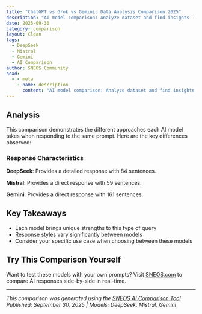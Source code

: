 ```yaml
---
title: "ChatGPT vs Grok vs Gemini: Data Analysis Comparison 2025"
description: "AI model comparison: Analyze dataset and find insights - which AI discovers patterns best?..."
date: 2025-09-30
category: comparison
layout: Clean
tags:
  - DeepSeek
  - Mistral
  - Gemini
  - AI Comparison
author: SNEOS Community
head:
  - - meta
    - name: description
      content: "AI model comparison: Analyze dataset and find insights - which AI discovers patterns best?..."
---
```


<ChatComparison
  title="ChatGPT vs Grok vs Gemini: Data Analysis Comparison 2025"
  prompt="Analyze dataset and find insights - which AI discovers patterns best?"
  :responses='{
    "DeepSeek": "Of course. This is a fascinating question that gets to the heart of modern data science. The \u0022best\u0022 AI for discovering patterns isn\u0027t a single tool; it\u0027s a toolbox where you select the right tool for the job.\n\nLet\u0027s break this down into a structured analysis. I\u0027ll first outline a general framework for analyzing any dataset, and then apply it to the core question of which AI/ML techniques excel at finding different types of patterns.\n\n### A Framework for Dataset Analysis \u0026 Insight Discovery\n\nBefore any AI model is chosen, a human must guide the process. Here is the workflow:\n\n1.  **Define the Objective:** What is the business or research question? (e.g., \u0022Increase customer retention,\u0022 \u0022Predict machine failure,\u0022 \u0022Identify fraudulent transactions\u0022).\n2.  **Data Understanding \u0026 Preparation:**\n    *   **Load \u0026 Explore:** Use descriptive statistics (\u0060df.describe()\u0060, \u0060df.info()\u0060 in Python) to understand the shape, size, and basic properties of the data.\n    *   **Handle Missing Values \u0026 Outliers:** Decide on strategies (imputation, removal).\n    *   **Perform EDA (Exploratory Data Analysis):** This is a critical, often human-led, step to find *initial* patterns using visualizations (histograms, scatter plots, correlation matrices).\n3.  **Feature Engineering:** Create new features from existing ones to help the AI models find more complex patterns (e.g., creating \u0022age from date of birth\u0022).\n4.  **Model Selection \u0026 Training:** This is where we choose the \u0022AI\u0022 based on the patterns we suspect exist. **This is the core of your question.**\n5.  **Evaluation \u0026 Interpretation:** Use metrics (accuracy, precision, F1-score, RMSE) to evaluate performance. The most *actionable* insights often come from interpreting *why* a model made a certain decision.\n\n---\n\n### Which \u0022AI\u0022 Discovers Which Patterns Best?\n\nHere is a breakdown of popular AI/ML techniques and the specific types of patterns they are best suited to discover.\n\n#### 1. For Clear, Linear Relationships \u0026 Variable Importance\n\n*   **Best AI:** **Linear \u0026 Logistic Regression**\n*   **Patterns it Finds Best:**\n    *   **The \u0022How Much\u0022 Pattern:** How does a unit change in variable X affect variable Y? (e.g., \u0022For every $1,000 spent on marketing, sales increase by 50 units.\u0022).\n    *   **The \u0022Which Factor Matters Most\u0022 Pattern:** It provides coefficients that rank the importance of each input feature.\n*   **Insight Example:** \u0022Our analysis shows that \u0060Customer Support Calls\u0060 has a strong *negative* coefficient on \u0060Churn Probability\u0060, meaning improving support is crucial for retention.\u0022\n\n#### 2. For Complex, Non-Linear \u0026 Interaction Patterns\n\n*   **Best AI:** **Tree-Based Models (Random Forest, Gradient Boosting Machines like XGBoost)**\n*   **Patterns it Finds Best:**\n    *   **Hierarchical Decision Patterns:** A series of \u0022if-then-else\u0022 rules (e.g., \u0022IF \u0060Age\u0060 \u003C 30 AND \u0060Num_Products\u0060 = 1 THEN high churn risk\u0022).\n    *   **Feature Interactions:** They excel at finding how combinations of features affect the outcome, which linear models miss.\n    *   **Robustness to Irrelevant Features:** They are good at ignoring variables that don\u0027t contribute to the pattern.\n*   **Insight Example:** \u0022The XGBoost model revealed that the combination of \u0060High Credit Utilization\u0060 and \u0060Recent Credit Inquiries\u0060 is a much stronger predictor of default than either factor alone.\u0022\n\n#### 3. For Finding \u0022Natural\u0022 Groupings (Unlabeled Data)\n\n*   **Best AI:** **Clustering Algorithms (K-Means, DBSCAN, Hierarchical)**\n*   **Patterns it Finds Best:**\n    *   **Customer Segmentation:** Grouping customers based on purchasing behavior, demographics, etc., without pre-defined labels.\n    *   **Anomaly Detection:** DBSCAN is particularly good at finding outliers that don\u0027t belong to any group.\n*   **Insight Example:** \u0022K-Means clustering identified 5 distinct customer segments: \u0027Budget Shoppers,\u0027 \u0027Premium Loyalists,\u0027 \u0027Occasional Big Spenders,\u0027 etc. We can now create targeted marketing campaigns for each.\u0022\n\n#### 4. For Sequential \u0026 Time-Based Patterns\n\n*   **Best AI:** **Time Series Models (ARIMA, Prophet) and RNNs (LSTMs)**\n*   **Patterns it Finds Best:**\n    *   **Trends \u0026 Seasonality:** Identifying long-term growth/decline and recurring patterns (e.g., weekly, yearly cycles).\n    *   **Forecasting:** Predicting future values based on past patterns.\n*   **Insight Example:** \u0022The LSTM model accurately forecasts daily energy demand, capturing the weekly pattern (lower on weekends) and the daily peak in the evening, allowing for optimized grid management.\u0022\n\n#### 5. For High-Dimensional, \u0022Deep\u0022 Patterns (Images, Text, Sound)\n\n*   **Best AI:** **Deep Learning (Convolutional Neural Networks, Transformers)**\n*   **Patterns it Finds Best:**\n    *   **Image Recognition:** Finding edges, shapes, and objects in pixels.\n    *   **Natural Language Processing (NLP):** Understanding sentiment, topic modeling, and language translation by finding patterns in word sequences.\n*   **Insight Example (NLP):** \u0022Using a Transformer model for sentiment analysis on customer reviews, we discovered that mentions of \u0027battery life\u0027 are overwhelmingly negative, pinpointing a critical product issue.\u0022\n\n#### 6. For Association \u0026 \u0022Market Basket\u0022 Patterns\n\n*   **Best AI:** **Association Rule Learning (Apriori Algorithm)**\n*   **Patterns it Finds Best:**\n    *   **\u0022People who bought X also bought Y\u0022:** Ideal for recommendation engines and understanding product affinities.\n*   **Insight Example:** \u0022The Apriori algorithm found a strong association between buying \u0060grills\u0060 and \u0060specific charcoal brands\u0060 in the same transaction, suggesting a targeted cross-promotion.\u0022\n\n---\n\n### Summary Table: Your AI Pattern-Finding Toolkit\n\n| AI / ML Technique          | Primary Strength (Pattern Type)                               | Best For Data Type                      | Example Insight                                                    |\n| -------------------------- | ------------------------------------------------------------- | --------------------------------------- | ------------------------------------------------------------------ |\n| **Linear/Logistic Regression** | Linear relationships, variable importance                     | Tabular, Numerical \u0026 Categorical        | \u0022Price is the most significant driver of sales volume.\u0022            |\n| **Random Forest / XGBoost**    | Complex non-linear relationships, interaction effects         | Tabular, Mixed Types                    | \u0022Young users with high app engagement are the most likely to subscribe.\u0022 |\n| **K-Means Clustering**     | Finding natural groupings (segments)                          | Tabular, Numerical                      | \u0022We have three core customer personas.\u0022                            |\n| **DBSCAN**                 | Finding outliers and clusters of arbitrary shape              | Tabular, Spatial                        | \u0022These 15 transactions are clear outliers from all normal activity.\u0022 |\n| **LSTM (Deep Learning)**   | Time-based sequences, long-term dependencies                  | Time Series, Text, Sequences            | \u0022Based on the last 60 days of sales, we predict a Q4 surge.\u0022       |\n| **CNN (Deep Learning)**    | Spatial patterns in grid-like data                            | Images, Video                           | \u0022The MRI scan shows a pattern consistent with a benign tumor.\u0022     |\n| **Apriori Algorithm**      | Association rules (\u0022if-then\u0022)                                 | Transactional Data                      | \u0022Customers who buy pasta are 70% likely to also buy tomato sauce.\u0022 |\n\n### Conclusion: There is No Single \u0022Best\u0022 AI\n\nThe most powerful insights often come from a **layered approach**:\n\n1.  Start with **human-led EDA** to form hypotheses.\n2.  Use a **simple model (like Linear Regression)** to establish a baseline and understand clear relationships.\n3.  Apply a **powerful, complex model (like XGBoost)** to capture non-linear patterns and interactions you might have missed.\n4.  Use **clustering** to see if there are hidden segments within your data.\n5.  **Interpret the results** of the best-performing model to translate the \u0022black box\u0022 patterns into actionable business insights.\n\n**The best pattern-discovery AI is the one that is most aligned with your specific data structure and business question.** The true \u0022AI\u0022 is the data scientist who knows which tool to pick from the toolbox.\n\n***To give you a more specific and powerful analysis, please provide a sample of your dataset.*** I can then demonstrate this framework in action.",
    "Mistral": "Analyzing datasets and discovering patterns is a task that can be effectively handled by various AI techniques and models. The choice of which AI method to use depends on the nature of the dataset, the specific goals of the analysis, and the types of patterns you are looking to uncover. Here are some key AI techniques and models that are commonly used for pattern discovery:\n\n### 1. **Machine Learning Algorithms**\n   - **Supervised Learning:**\n     - **Regression:** For predicting continuous outcomes.\n     - **Classification:** For categorizing data into predefined classes.\n   - **Unsupervised Learning:**\n     - **Clustering:** For grouping similar data points (e.g., K-means, DBSCAN).\n     - **Dimensionality Reduction:** For reducing the number of random variables under consideration (e.g., PCA, t-SNE).\n   - **Semi-Supervised Learning:**\n     - Combines a small amount of labeled data with a large amount of unlabeled data.\n\n### 2. **Deep Learning Models**\n   - **Convolutional Neural Networks (CNNs):**\n     - Effective for image data and spatial hierarchies.\n   - **Recurrent Neural Networks (RNNs):**\n     - Useful for sequential data like time series or text.\n   - **Autoencoders:**\n     - For learning efficient codings of input data, often used for dimensionality reduction or anomaly detection.\n   - **Generative Adversarial Networks (GANs):**\n     - For generating new data instances that resemble the training data.\n\n### 3. **Natural Language Processing (NLP)**\n   - **Text Classification:**\n     - For categorizing text into predefined classes.\n   - **Sentiment Analysis:**\n     - For determining the emotional tone behind words.\n   - **Topic Modeling:**\n     - For identifying the abstract \u0022topics\u0022 that occur in a collection of documents (e.g., LDA).\n\n### 4. **Reinforcement Learning**\n   - Useful for decision-making processes and learning from interactions with an environment.\n\n### 5. **Statistical Methods**\n   - **Hypothesis Testing:**\n     - For making inferences about population parameters.\n   - **Correlation Analysis:**\n     - For understanding relationships between variables.\n\n### 6. **Time Series Analysis**\n   - **ARIMA:**\n     - For forecasting time series data.\n   - **LSTM (Long Short-Term Memory):**\n     - A type of RNN effective for time series data.\n\n### 7. **Anomaly Detection**\n   - **Isolation Forest:**\n     - For identifying anomalies in data.\n   - **One-Class SVM:**\n     - For detecting outliers in high-dimensional spaces.\n\n### 8. **Graph-Based Methods**\n   - **Graph Neural Networks (GNNs):**\n     - For analyzing data represented as graphs.\n   - **Community Detection:**\n     - For identifying clusters or communities within a graph.\n\n### Choosing the Right AI Method\n\n1. **Nature of the Data:**\n   - **Structured Data:** Machine learning algorithms like regression, classification, and clustering.\n   - **Unstructured Data:** NLP techniques for text data, CNNs for image data.\n   - **Time Series Data:** ARIMA, LSTM.\n   - **Graph Data:** GNNs, community detection.\n\n2. **Specific Goals:**\n   - **Prediction:** Supervised learning models.\n   - **Pattern Discovery:** Unsupervised learning models.\n   - **Anomaly Detection:** Isolation Forest, One-Class SVM.\n\n3. **Complexity and Size of Data:**\n   - **Small Datasets:** Traditional machine learning algorithms.\n   - **Large Datasets:** Deep learning models.\n\n### Tools and Frameworks\n\n- **Python Libraries:**\n  - **Scikit-Learn:** For traditional machine learning.\n  - **TensorFlow/Keras:** For deep learning.\n  - **PyTorch:** For deep learning.\n  - **NLTK/Spacy:** For NLP.\n  - **Pandas/NumPy:** For data manipulation and analysis.\n\n- **Platforms:**\n  - **Jupyter Notebooks:** For interactive data analysis.\n  - **Google Colab:** For cloud-based data analysis.\n\n### Conclusion\n\nThe best AI method for discovering patterns in a dataset depends on the specific characteristics of the data and the goals of the analysis. Often, a combination of methods and models is used to gain comprehensive insights. It\u0027s also beneficial to use visualization tools to interpret the results and communicate findings effectively.",
    "Gemini": "Okay, let\u0027s break down how to analyze a dataset, find insights, and compare different AI models for discovering patterns.  This is a broad topic, so I\u0027ll provide a framework and then delve into specific AI techniques and considerations.\n\n**I.  Framework for Dataset Analysis and Insight Discovery**\n\n1.  **Define the Goal:**  What are you trying to learn from the data?  Examples:\n    *   **Prediction:**  Predicting customer churn, sales forecasts, disease diagnosis.\n    *   **Classification:**  Categorizing emails as spam or not spam, identifying customer segments.\n    *   **Anomaly Detection:**  Finding fraudulent transactions, identifying unusual network activity.\n    *   **Understanding Relationships:**  Discovering which factors influence customer satisfaction, identifying correlations between gene expression and disease.\n    *   **Recommendation:**  Suggesting products to users, recommending relevant articles.\n    *   **Clustering:** Grouping similar users, items or data points together.\n\n2.  **Data Understanding \u0026 Preparation:**\n\n    *   **Data Collection:** Ensure you have the data in a usable format (CSV, database, JSON, etc.).\n    *   **Data Exploration (EDA - Exploratory Data Analysis):**\n        *   **Summary Statistics:** Calculate mean, median, standard deviation, min, max, quantiles for numerical features.\n        *   **Data Visualization:** Create histograms, scatter plots, box plots, heatmaps to understand distributions, relationships, and outliers.\n        *   **Missing Values:** Identify and handle missing data (imputation, removal).\n        *   **Data Types:** Verify data types are correct (numeric, categorical, date/time).\n        *   **Outlier Detection:** Identify and handle outliers (removal, transformation).\n        *   **Feature Engineering:** Create new features from existing ones that might be more informative (e.g., create \u0022age\u0022 from \u0022date of birth\u0022).\n\n    *   **Data Cleaning:**\n        *   Remove duplicates.\n        *   Correct inconsistencies.\n        *   Handle invalid values.\n\n    *   **Data Transformation:**\n        *   **Scaling/Normalization:**  Scale numerical features to a common range (e.g., 0-1 or standard scaling) to prevent features with larger values from dominating models.\n        *   **Encoding Categorical Variables:** Convert categorical features (e.g., \u0022color\u0022) into numerical representations (e.g., one-hot encoding or label encoding).\n        *   **Dimensionality Reduction:** Reduce the number of features (e.g., using PCA or feature selection) to simplify the model and prevent overfitting.\n\n3.  **Model Selection:**  Choose the appropriate AI/ML model(s) based on the goal, data type, and expected complexity of the patterns.  This is where the specific AI techniques come into play (see Section II).\n\n4.  **Model Training:** Train the chosen model(s) on the prepared data.  This often involves splitting the data into training, validation, and testing sets.\n\n5.  **Model Evaluation:** Evaluate the performance of the model(s) using appropriate metrics (see Section III).\n\n6.  **Interpretation \u0026 Insight Discovery:**\n    *   **Feature Importance:** Identify which features are most influential in the model\u0027s predictions.\n    *   **Rule Extraction:**  For some models (e.g., decision trees), you can extract explicit rules that explain the relationships in the data.\n    *   **Visualization:**  Visualize the model\u0027s predictions and how they relate to the input features.\n    *   **Domain Expertise:** Combine the model\u0027s findings with your knowledge of the domain to derive meaningful insights.\n\n7.  **Deployment \u0026 Monitoring:**  If the model is intended for real-world use, deploy it and monitor its performance over time.  Retrain the model periodically as new data becomes available.\n\n**II.  AI Techniques for Pattern Discovery (and their Strengths/Weaknesses)**\n\nHere\u0027s a breakdown of common AI/ML models and their suitability for different pattern discovery tasks:\n\n*   **Regression Models (Linear Regression, Logistic Regression, Polynomial Regression):**\n\n    *   **Use Cases:**  Predicting continuous values (e.g., sales, temperature) or binary outcomes (e.g., churn, conversion).\n    *   **Strengths:**  Simple to understand and implement, computationally efficient, can provide insights into the relationships between features and the target variable.\n    *   **Weaknesses:**  May not capture complex non-linear relationships, sensitive to outliers, can be affected by multicollinearity (correlation between features).\n    *   **Pattern Discovery:** Identifies linear (or linearized) relationships and the strength of each feature\u0027s influence on the target variable.  Logistic Regression reveals probabilities.\n\n*   **Decision Trees and Random Forests:**\n\n    *   **Use Cases:** Classification and regression tasks.\n    *   **Strengths:**  Easy to interpret (especially decision trees), can handle both numerical and categorical data, robust to outliers, can capture non-linear relationships.\n    *   **Weaknesses:**  Decision trees can overfit the data, random forests can be computationally expensive.\n    *   **Pattern Discovery:**  Decision trees explicitly define rules based on feature values that lead to different outcomes. Feature importance can be calculated. Random Forests provide a more robust and generalizable measure of feature importance.\n\n*   **Support Vector Machines (SVMs):**\n\n    *   **Use Cases:**  Classification and regression tasks, especially effective in high-dimensional spaces.\n    *   **Strengths:**  Effective in high-dimensional spaces, can capture non-linear relationships using kernel functions, robust to outliers.\n    *   **Weaknesses:**  Can be computationally expensive, difficult to interpret.\n    *   **Pattern Discovery:** SVMs find optimal boundaries between classes.  While less directly interpretable than decision trees, feature importance can be estimated.\n\n*   **Neural Networks (Deep Learning):**\n\n    *   **Use Cases:**  Image recognition, natural language processing, speech recognition, time series analysis, complex prediction tasks.\n    *   **Strengths:**  Can learn highly complex patterns, achieve state-of-the-art performance in many tasks.\n    *   **Weaknesses:**  Require large amounts of data, computationally expensive, difficult to interpret (black box).\n    *   **Pattern Discovery:**  Neural networks learn complex hierarchical representations of the data.  While understanding the exact patterns learned can be challenging, techniques like attention mechanisms and layer-wise relevance propagation (LRP) can provide some insight.\n\n*   **Clustering Algorithms (K-Means, Hierarchical Clustering, DBSCAN):**\n\n    *   **Use Cases:**  Customer segmentation, anomaly detection, image segmentation.\n    *   **Strengths:**  Unsupervised learning (no target variable required), can identify groups of similar data points.\n    *   **Weaknesses:**  K-Means requires specifying the number of clusters, sensitive to outliers, DBSCAN can be sensitive to parameter selection.\n    *   **Pattern Discovery:**  Identifies groups of data points that are similar based on their feature values.  Analysis of the cluster characteristics reveals patterns within each group.\n\n*   **Association Rule Mining (Apriori, Eclat):**\n\n    *   **Use Cases:**  Market basket analysis, recommendation systems.\n    *   **Strengths:**  Identifies associations between items or events.\n    *   **Weaknesses:**  Can generate a large number of rules, requires careful filtering.\n    *   **Pattern Discovery:**  Finds relationships like \u0022customers who buy X also tend to buy Y.\u0022\n\n*   **Bayesian Networks:**\n\n    *   **Use Cases:**  Risk analysis, medical diagnosis, causal inference.\n    *   **Strengths:**  Represents probabilistic relationships between variables, can handle uncertainty.\n    *   **Weaknesses:**  Can be computationally expensive, requires careful selection of the network structure.\n    *   **Pattern Discovery:**  Represents dependencies between variables as a directed graph, allowing for reasoning about cause and effect.\n\n*   **Time Series Analysis (ARIMA, Prophet, LSTM):**\n\n    *   **Use Cases:** Forecasting future values based on past data (stock prices, weather patterns, sales figures).\n    *   **Strengths:**  Specifically designed for time-dependent data, can capture trends, seasonality, and cycles.\n    *   **Weaknesses:**  Can be complex to implement and tune, require sufficient historical data.\n    *   **Pattern Discovery:**  Identifies trends, seasonality, and other patterns in time series data, allowing for accurate forecasting.\n\n**III. Model Evaluation Metrics**\n\nThe right metrics to use depend on the type of problem you\u0027re solving:\n\n*   **Regression:**\n    *   Mean Squared Error (MSE)\n    *   Root Mean Squared Error (RMSE)\n    *   Mean Absolute Error (MAE)\n    *   R-squared\n\n*   **Classification:**\n    *   Accuracy\n    *   Precision\n    *   Recall\n    *   F1-score\n    *   AUC-ROC (Area Under the Receiver Operating Characteristic curve)\n\n*   **Clustering:**\n    *   Silhouette Score\n    *   Davies-Bouldin Index\n    *   Calinski-Harabasz Index\n\n*   **Time Series:**\n    *   Mean Absolute Percentage Error (MAPE)\n    *   Root Mean Squared Error (RMSE)\n\n**IV. Choosing the \u0022Best\u0022 AI Model**\n\nThere\u0027s no single \u0022best\u0022 AI model. The ideal choice depends on:\n\n*   **The nature of the data:**  Is it numerical, categorical, time-series, image data, text data?\n*   **The goal of the analysis:**  Prediction, classification, clustering, anomaly detection, etc.\n*   **The complexity of the relationships in the data:**  Are the relationships linear or non-linear?\n*   **The interpretability requirements:**  Do you need to understand *why* the model is making its predictions?\n*   **The available computational resources:**  Some models are more computationally expensive than others.\n*   **The amount of available data:**  Deep learning models require a large amount of data to train effectively.\n\n**General Guidelines:**\n\n*   **Start Simple:** Begin with simpler models like linear regression, logistic regression, or decision trees. If these models perform well, there\u0027s no need to use a more complex model.\n*   **Experiment:** Try multiple models and compare their performance using appropriate evaluation metrics.\n*   **Consider Ensembles:** Ensemble methods (e.g., random forests, gradient boosting) often outperform single models.\n*   **Regularization:** Use regularization techniques (e.g., L1 or L2 regularization) to prevent overfitting.\n*   **Cross-Validation:** Use cross-validation to estimate the generalization performance of the model.\n*   **Feature Selection/Engineering:**  Spend time on feature engineering, as this can significantly improve model performance.\n*   **Domain Knowledge:**  Incorporate domain knowledge into the model selection and interpretation process.\n\n**V.  Example Scenarios**\n\n*   **Customer Churn Prediction:**  You have data on customer demographics, usage patterns, and billing information.\n    *   **Possible Models:** Logistic Regression, Random Forest, Gradient Boosting Machines (e.g., XGBoost, LightGBM)\n    *   **Insights:**  Identify the factors that are most strongly associated with churn (e.g., contract length, customer service interactions).\n\n*   **Fraud Detection:**  You have data on credit card transactions.\n    *   **Possible Models:**  Anomaly detection techniques (e.g., Isolation Forest, One-Class SVM), classification models (e.g., Random Forest, Gradient Boosting), neural networks.\n    *   **Insights:**  Identify unusual transaction patterns that are indicative of fraud.\n\n*   **Product Recommendation:**  You have data on customer purchase history and product attributes.\n    *   **Possible Models:**  Collaborative filtering (e.g., matrix factorization), content-based filtering, association rule mining, deep learning.\n    *   **Insights:**  Recommend products that are likely to be of interest to the customer based on their past purchases or the similarity of products.\n\n**VI. Tools and Libraries**\n\n*   **Python:**\n    *   **Scikit-learn:**  A comprehensive library for machine learning algorithms.\n    *   **Pandas:**  For data manipulation and analysis.\n    *   **NumPy:**  For numerical computing.\n    *   **Matplotlib/Seaborn:**  For data visualization.\n    *   **TensorFlow/Keras/PyTorch:**  For deep learning.\n    *   **Statsmodels:** For statistical modeling.\n*   **R:**\n    *   **caret:**  A comprehensive package for machine learning.\n    *   **tidyverse:**  A collection of packages for data manipulation and visualization.\n\n**VII. How to Compare Models**\n\n1.  **Establish a Baseline:**  Start with a simple model as a baseline.\n2.  **Use Appropriate Evaluation Metrics:** Select metrics that are relevant to the problem.\n3.  **Cross-Validation:**  Use cross-validation to get a robust estimate of model performance.\n4.  **Statistical Significance Tests:**  Use statistical significance tests (e.g., t-tests, ANOVA) to determine whether the difference in performance between two models is statistically significant.\n5.  **Consider Interpretability:**  If interpretability is important, choose a model that is easier to understand.\n\n**In summary, finding patterns in data is an iterative process that involves understanding the data, selecting appropriate models, evaluating their performance, and interpreting the results. There\u0027s no one-size-fits-all solution, so it\u0027s important to experiment with different models and techniques to find the best approach for a given problem.**\n"
  }'
  published-date="12:26"
/>

## Analysis

This comparison demonstrates the different approaches each AI model takes when responding to the same prompt. Here are the key differences observed:

### Response Characteristics

**DeepSeek**: Provides a detailed response with 84 sentences. 

**Mistral**: Provides a direct response with 59 sentences. 

**Gemini**: Provides a direct response with 161 sentences. 

## Key Takeaways

- Each model brings unique strengths to this type of query
- Response styles vary significantly between models
- Consider your specific use case when choosing between these models

## Try This Comparison Yourself

Want to test these models with your own prompts? Visit [SNEOS.com](https://sneos.com) to compare AI responses side-by-side in real-time.

---

*This comparison was generated using the [SNEOS AI Comparison Tool](https://sneos.com)*
*Published: September 30, 2025 | Models: DeepSeek, Mistral, Gemini*
